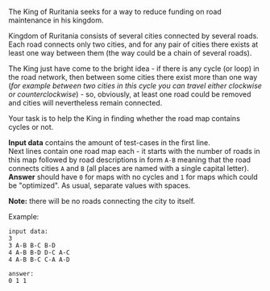 The King of Ruritania seeks for a way to reduce funding on road maintenance in his kingdom.

Kingdom of Ruritania consists of several cities connected by several roads. Each road connects only two cities, and
for any pair of cities there exists at least one way between them (the way could be a chain of several roads).

The King just have come to the bright idea - if there is any cycle (or loop) in the road network, then between some
cities there exist more than one way (*for example between two cities in this cycle you can travel either clockwise or
counterclockwise*) - so, obviously, at least one road could be removed and cities will nevertheless remain connected.

Your task is to help the King in finding whether the road map contains cycles or not.

**Input data** contains the amount of test-cases in the first line.  
Next lines contain one road map each - it starts with the number of roads in this map followed by road descriptions
in form `A-B` meaning that the road connects cities `A` and `B` (all places are named with a single capital letter).  
**Answer** should have `0` for maps with no cycles and `1` for maps which could be "optimized".
As usual, separate values with spaces.

**Note:** there will be no roads connecting the city to itself.

Example:

    input data:
	3
	3 A-B B-C B-D
	4 A-B B-D D-C A-C
	4 A-B B-C C-A A-D
	
	answer:
	0 1 1
